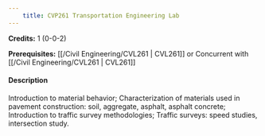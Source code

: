 ```yaml
---
    title: CVP261 Transportation Engineering Lab
---
```

**Credits:** 1 (0-0-2)



**Prerequisites:** [[/Civil Engineering/CVL261 | CVL261]] or Concurrent with [[/Civil Engineering/CVL261 | CVL261]]

#### Description 
Introduction to material behavior; Characterization of materials used in pavement construction: soil, aggregate, asphalt, asphalt concrete; Introduction to traffic survey methodologies; Traffic surveys: speed studies, intersection study.